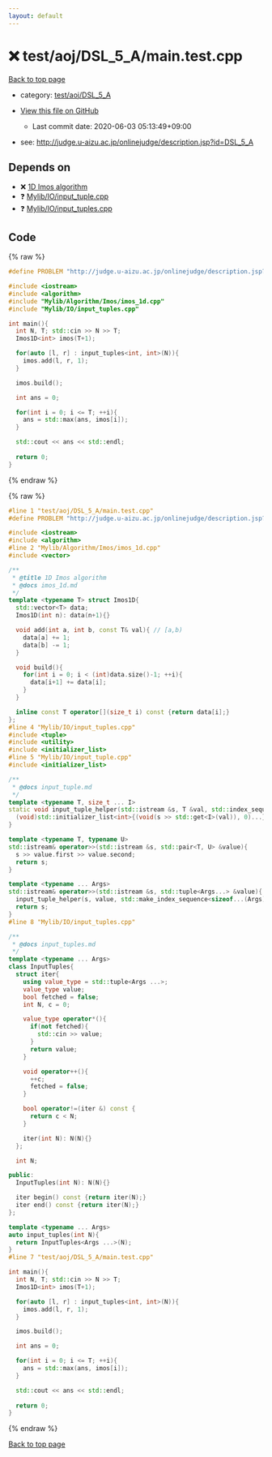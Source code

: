 ```yaml
---
layout: default
---
```


<!-- mathjax config similar to math.stackexchange -->
<script type="text/javascript" async
  src="https://cdnjs.cloudflare.com/ajax/libs/mathjax/2.7.5/MathJax.js?config=TeX-MML-AM_CHTML">
</script>
<script type="text/x-mathjax-config">
  MathJax.Hub.Config({
    TeX: { equationNumbers: { autoNumber: "AMS" }},
    tex2jax: {
      inlineMath: [ ['$','$'] ],
      processEscapes: true
    },
    "HTML-CSS": { matchFontHeight: false },
    displayAlign: "left",
    displayIndent: "2em"
  });
</script>

<script type="text/javascript" src="https://cdnjs.cloudflare.com/ajax/libs/jquery/3.4.1/jquery.min.js"></script>
<script src="https://cdn.jsdelivr.net/npm/jquery-balloon-js@1.1.2/jquery.balloon.min.js" integrity="sha256-ZEYs9VrgAeNuPvs15E39OsyOJaIkXEEt10fzxJ20+2I=" crossorigin="anonymous"></script>
<script type="text/javascript" src="../../../../assets/js/copy-button.js"></script>
<link rel="stylesheet" href="../../../../assets/css/copy-button.css" />


# :x: test/aoj/DSL_5_A/main.test.cpp

<a href="../../../../index.html">Back to top page</a>

* category: <a href="../../../../index.html#59b5a0a6c0973fef022e4b1a7cf092fc">test/aoj/DSL_5_A</a>
* <a href="{{ site.github.repository_url }}/blob/master/test/aoj/DSL_5_A/main.test.cpp">View this file on GitHub</a>
    - Last commit date: 2020-06-03 05:13:49+09:00


* see: <a href="http://judge.u-aizu.ac.jp/onlinejudge/description.jsp?id=DSL_5_A">http://judge.u-aizu.ac.jp/onlinejudge/description.jsp?id=DSL_5_A</a>


## Depends on

* :x: <a href="../../../../library/Mylib/Algorithm/Imos/imos_1d.cpp.html">1D Imos algorithm</a>
* :question: <a href="../../../../library/Mylib/IO/input_tuple.cpp.html">Mylib/IO/input_tuple.cpp</a>
* :question: <a href="../../../../library/Mylib/IO/input_tuples.cpp.html">Mylib/IO/input_tuples.cpp</a>


## Code

<a id="unbundled"></a>
{% raw %}
```cpp
#define PROBLEM "http://judge.u-aizu.ac.jp/onlinejudge/description.jsp?id=DSL_5_A"

#include <iostream>
#include <algorithm>
#include "Mylib/Algorithm/Imos/imos_1d.cpp"
#include "Mylib/IO/input_tuples.cpp"

int main(){
  int N, T; std::cin >> N >> T;
  Imos1D<int> imos(T+1);

  for(auto [l, r] : input_tuples<int, int>(N)){
    imos.add(l, r, 1);
  }

  imos.build();

  int ans = 0;

  for(int i = 0; i <= T; ++i){
    ans = std::max(ans, imos[i]);
  }

  std::cout << ans << std::endl;
  
  return 0;
}

```
{% endraw %}

<a id="bundled"></a>
{% raw %}
```cpp
#line 1 "test/aoj/DSL_5_A/main.test.cpp"
#define PROBLEM "http://judge.u-aizu.ac.jp/onlinejudge/description.jsp?id=DSL_5_A"

#include <iostream>
#include <algorithm>
#line 2 "Mylib/Algorithm/Imos/imos_1d.cpp"
#include <vector>

/**
 * @title 1D Imos algorithm
 * @docs imos_1d.md
 */
template <typename T> struct Imos1D{
  std::vector<T> data;
  Imos1D(int n): data(n+1){}

  void add(int a, int b, const T& val){ // [a,b)
    data[a] += 1;
    data[b] -= 1;
  }

  void build(){
    for(int i = 0; i < (int)data.size()-1; ++i){
      data[i+1] += data[i];
    }
  }

  inline const T operator[](size_t i) const {return data[i];}
};
#line 4 "Mylib/IO/input_tuples.cpp"
#include <tuple>
#include <utility>
#include <initializer_list>
#line 5 "Mylib/IO/input_tuple.cpp"
#include <initializer_list>

/**
 * @docs input_tuple.md
 */
template <typename T, size_t ... I>
static void input_tuple_helper(std::istream &s, T &val, std::index_sequence<I...>){
  (void)std::initializer_list<int>{(void(s >> std::get<I>(val)), 0)...};
}

template <typename T, typename U>
std::istream& operator>>(std::istream &s, std::pair<T, U> &value){
  s >> value.first >> value.second;
  return s;
}

template <typename ... Args>
std::istream& operator>>(std::istream &s, std::tuple<Args...> &value){
  input_tuple_helper(s, value, std::make_index_sequence<sizeof...(Args)>());
  return s;
}
#line 8 "Mylib/IO/input_tuples.cpp"

/**
 * @docs input_tuples.md
 */
template <typename ... Args>
class InputTuples{
  struct iter{
    using value_type = std::tuple<Args ...>;
    value_type value;
    bool fetched = false;
    int N, c = 0;

    value_type operator*(){
      if(not fetched){
        std::cin >> value;
      }
      return value;
    }

    void operator++(){
      ++c;
      fetched = false;
    }

    bool operator!=(iter &) const {
      return c < N;
    }

    iter(int N): N(N){}
  };

  int N;

public:
  InputTuples(int N): N(N){}

  iter begin() const {return iter(N);}
  iter end() const {return iter(N);}
};

template <typename ... Args>
auto input_tuples(int N){
  return InputTuples<Args ...>(N);
}
#line 7 "test/aoj/DSL_5_A/main.test.cpp"

int main(){
  int N, T; std::cin >> N >> T;
  Imos1D<int> imos(T+1);

  for(auto [l, r] : input_tuples<int, int>(N)){
    imos.add(l, r, 1);
  }

  imos.build();

  int ans = 0;

  for(int i = 0; i <= T; ++i){
    ans = std::max(ans, imos[i]);
  }

  std::cout << ans << std::endl;
  
  return 0;
}

```
{% endraw %}

<a href="../../../../index.html">Back to top page</a>

